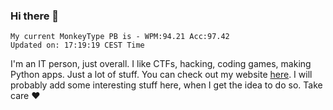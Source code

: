 ### Hi there 👋
<!-- PB START -->
```
My current MonkeyType PB is - WPM:94.21 Acc:97.42
Updated on: 17:19:19 CEST Time
```
<!-- PB END -->
I'm an IT person, just overall. I like CTFs, hacking, coding games, making Python apps. Just a lot of stuff.
You can check out my website [here](https://skill3472.github.io/).
I will probably add some interesting stuff here, when I get the idea to do so. Take care ❤️

